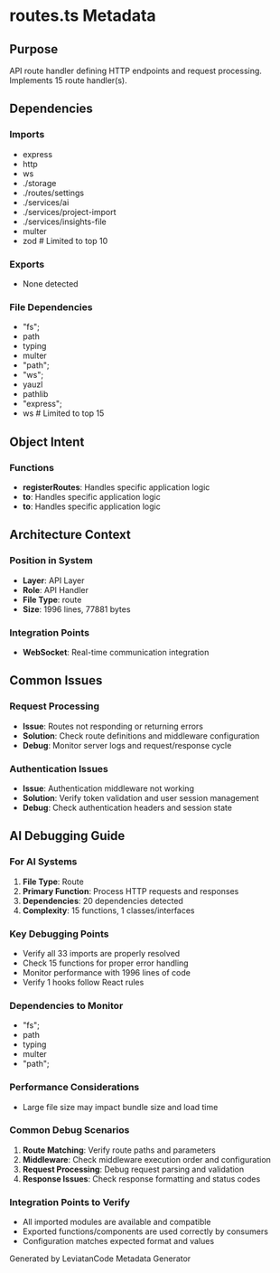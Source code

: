 # routes.ts Metadata

## Purpose
API route handler defining HTTP endpoints and request processing. Implements 15 route handler(s).

## Dependencies

### Imports
- express
- http
- ws
- ./storage
- ./routes/settings
- ./services/ai
- ./services/project-import
- ./services/insights-file
- multer
- zod  # Limited to top 10

### Exports
- None detected

### File Dependencies
- "fs";
- path
- typing
- multer
- "path";
- "ws";
- yauzl
- pathlib
- "express";
- ws  # Limited to top 15

## Object Intent

### Functions
- **registerRoutes**: Handles specific application logic
- **to**: Handles specific application logic
- **to**: Handles specific application logic


## Architecture Context

### Position in System
- **Layer**: API Layer
- **Role**: API Handler
- **File Type**: route
- **Size**: 1996 lines, 77881 bytes

### Integration Points
- **WebSocket**: Real-time communication integration

## Common Issues

### Request Processing
- **Issue**: Routes not responding or returning errors
- **Solution**: Check route definitions and middleware configuration
- **Debug**: Monitor server logs and request/response cycle

### Authentication Issues
- **Issue**: Authentication middleware not working
- **Solution**: Verify token validation and user session management
- **Debug**: Check authentication headers and session state

## AI Debugging Guide

### For AI Systems
1. **File Type**: Route
2. **Primary Function**: Process HTTP requests and responses
3. **Dependencies**: 20 dependencies detected
4. **Complexity**: 15 functions, 1 classes/interfaces

### Key Debugging Points
- Verify all 33 imports are properly resolved
- Check 15 functions for proper error handling
- Monitor performance with 1996 lines of code
- Verify 1 hooks follow React rules

### Dependencies to Monitor
- "fs";
- path
- typing
- multer
- "path";

### Performance Considerations
- Large file size may impact bundle size and load time

### Common Debug Scenarios
1. **Route Matching**: Verify route paths and parameters
2. **Middleware**: Check middleware execution order and configuration
3. **Request Processing**: Debug request parsing and validation
4. **Response Issues**: Check response formatting and status codes

### Integration Points to Verify
- All imported modules are available and compatible
- Exported functions/components are used correctly by consumers
- Configuration matches expected format and values

Generated by LeviatanCode Metadata Generator
